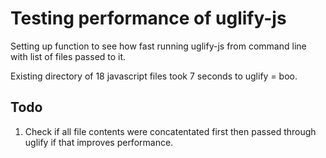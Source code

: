 # Testing performance of uglify-js

Setting up function to see how fast running uglify-js from command line with list of files passed to it.

Existing directory of 18 javascript files took 7 seconds to uglify = boo.

## Todo

1. Check if all file contents were concatentated first then passed through uglify if that improves performance.
